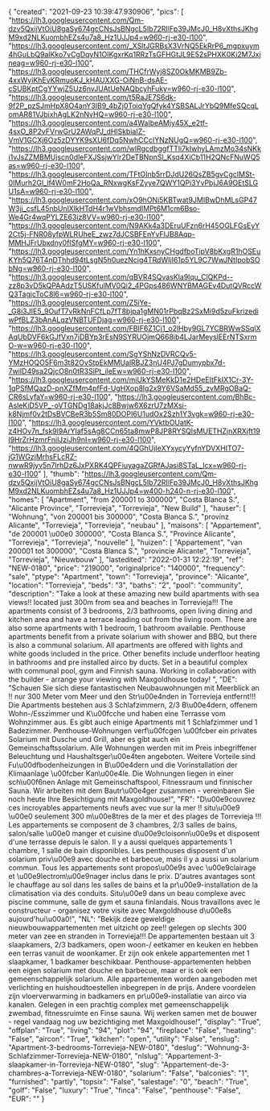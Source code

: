 {
"created": "2021-09-23 10:39:47.930906",
"pics": [
"https://lh3.googleusercontent.com/Qm-dzv5QxijVtOiU8gaSy674gcCNsJsBNgcL5Ib72RIlFp39JMcJ0_H8vXthsJKhgM9xd2NLKuombhEZs4u7a8_Hz1UJJp4=w960-rj-e30-l100",
"https://lh3.googleusercontent.com/_XSltJGRBsX3VrNQ5EkRrP6_mgpxuym4hGuLbQ9alKko7vCgDqyN1OlKgxrKq1RRzTsGFHGtJL9E52sPHXK0Ki2M7Jxjneag=w960-rj-e30-l100",
"https://lh3.googleusercontent.com/THCfrWyj8SZ0OkMKMB9Zb-4xxWyiKhEvKRmuoKJ_kHAUXXG-OiNnB-dsAE-cSUBKptCgYYwjZ5Uz6nvJUAtUeNAQbcyhFuky=w960-rj-e30-l100",
"https://lh3.googleusercontent.com/t5RaJE7S6dk-9f2P_pzSJmHpX8O4anY3IB9_4bZj0ToiqYgQfyk4YSBSALJrYbQ9MfeSQcqLomAR81VJbixhAgLK2nNvHQ=w960-rj-e30-l100",
"https://lh3.googleusercontent.com/a4WaIbeAMjy45X_e2tf-4sxO_8P2vFVrwGrU2AWqPJ_dHlSkbiaIZ-VmV1GCXj6Oz5zDYYK9sXU6fDq5NwhCCcIYNzNUgQ=w960-rj-e30-l100",
"https://lh3.googleusercontent.com/wlRgcdbggfTTli7kIwhyLAmzMo34sNKki1vJsZZMBMUjscn0dleFXJSsjwYlr2DeTBNpnSl_Ksq4XiCb11H2QNcFNuWQ5as=w960-rj-e30-l100",
"https://lh3.googleusercontent.com/TFtOInb5rrDJdU26QsZB5gvCgcIMSt-0IMurh2Gl_lf4W0mF2HoQa_RNxwgKsFZyye7QWY1QPi3YvPbjJ6A9OEtSLGU1sA=w960-rj-e30-l100",
"https://lh3.googleusercontent.com/xO9hONi5KBTwat9JMIBwDhMLsGP47W3jj_csfL45nbUnlXlkHTdH4r1wVbhsmdIMPt6M1cm6Bso-We4Gr4wqPYLZE63iz8VV=w960-rj-e30-l100",
"https://lh3.googleusercontent.com/N9AKk4a3DEruUFzn6rH45OGLFGsEyY2Ct5j-FNR08yfpWLRUheE_zwz7dJCSBFEnYvFIJB8Aqp-MMHJFrUbxdny0fISfgMY=w960-rj-e30-l100",
"https://lh3.googleusercontent.com/Yn1hKxsnyCHgdfboTipV8bKxgR1hOSEuKYh5Q76T4nDThhd94tLsgN5h0uezNcig4TRdWIjI61p5YL9C7WwJNtIpobSObNg=w960-rj-e30-l100",
"https://lh3.googleusercontent.com/qBVR4SQvasKla9lqu_ClQKPd--zz8p3vD5kQPAAdzT5USKfulMV0Qi2_4PGps486WNYBMAGEv4DutQVRccWQ3TagjcToC8l6=w960-rj-e30-l100",
"https://lh3.googleusercontent.com/Z5iYe-_G8i3JIE5_9OufT7vRkNnFCfLp7fT8bjpa1gMN01rPbqBz2SxMi9d5zuFkrizediwPfBLZ3bAnALqzVNBTUFDjag=w960-rj-e30-l100",
"https://lh3.googleusercontent.com/FBlF6Z1Cj1_o2lHby9GL7YCBRWwSSqlXAqUbDVF6kGJfVxn7jDBYp3rEsN9SYRUOjmQ668ib4LJarMeyslEErNTSxrmO-w=w960-rj-e30-l100",
"https://lh3.googleusercontent.com/SgYShNzDVRCQv5-YMzHOQO5F6m3t82OvStpEkMMUalRBJZ3nU4PJ7gDumypbx7d-7wiID49sa2QjcO8n0tR3SiPt_ileEw=w960-rj-e30-l100",
"https://lh3.googleusercontent.com/miUkYSMeKkD1e2HDeEItFkIX1Cr-3Y-1qPSfMQazD-pnXZfMm4pfFd-UgHXop8lg2x9Y6VSaMd55_zvMRgOBaQ-CR6sLyfaY=w960-rj-e30-l100",
"https://lh3.googleusercontent.com/BhBc-AsleKiD5VP_-oVTGNDg18akjJc8Bwjw6X6zrU7zMXsi-k8Njmf0v2tDsBVCBeR3b5Sm80DOPI6U1udOx2Szh1Y3vgk=w960-rj-e30-l100",
"https://lh3.googleusercontent.com/YVktbOUatK-z4HOv7n_fsk9l9ArYIaf5sAg8CCn65ta8mwP8JP8RYSQlsMUETHZjnXRXjft19l9HrZrHzmrFnilJziJh9nI=w960-rj-e30-l100",
"https://lh3.googleusercontent.com/4QGhUjIeXYxycyYyfnYDVXHITO7-jG1WGzjMrhsFLcRZ-nwwR9jyv5n7IrhDz6JxPXRK4QPFiuyagaZGRfAJasi8STaL_Icx=w960-rj-e30-l100"
],
"thumb": "https://lh3.googleusercontent.com/Qm-dzv5QxijVtOiU8gaSy674gcCNsJsBNgcL5Ib72RIlFp39JMcJ0_H8vXthsJKhgM9xd2NLKuombhEZs4u7a8_Hz1UJJp4=w400-h240-n-rj-e30-l100",
"homes": [
"Apartment",
"from 200001 to 300000",
"Costa Blanca S.",
"Alicante Province",
"Torrevieja",
"Torrevieja",
"New Build"
],
"hauser": [
"Wohnung",
"von 200001 bis 300000",
"Costa Blanca S.",
"provinz Alicante",
"Torrevieja",
"Torrevieja",
"neubau"
],
"maisons": [
"Appartement",
"de 200001 \u00e0 300000",
"Costa Blanca S.",
"Province Alicante",
"Torrevieja",
"Torrevieja",
"nouvelle"
],
"huizen": [
"Appartement",
"van 200001 tot 300000",
"Costa Blanca S.",
"provincie Alicante",
"Torrevieja",
"Torrevieja",
"Nieuwbouw"
],
"lastedited": "2022-01-31 12:22:19",
"ref": "NEW-0180",
"price": "219000",
"originalprice": "140000",
"frequency": "sale",
"ptype": "Apartment",
"town": "Torrevieja",
"province": "Alicante",
"location": "Torrevieja",
"beds": "3",
"baths": "2",
"pool": "community",
"description": "Take a look at these amazing new build apartments with sea views!! located just 300m from sea and beaches  in Torrevieja!!! The apartments consist of 3 bedrooms, 2/3 bathrooms, open living dining and kitchen area and have a terrace leading out from the living room. There are also some apartments with 1 bedroom, 1 bathroom available. Penthouse apartments benefit from a private solarium with shower and BBQ, but there is also a communal solarium. All apartments are offered with lights and white goods included in the price. Other benefits include underfloor heating in bathrooms and pre installed airco by ducts. Set in a beautiful complex with communal pool, gym and Finnish sauna. Working in collaboration with the builder - arrange your viewing with Maxgoldhouse today!  ",
"DE": "Schauen Sie sich diese fantastischen Neubauwohnungen mit Meerblick an !! nur 300 Meter vom Meer und den Str\u00e4nden in Torrevieja entfernt!!! Die Apartments bestehen aus 3 Schlafzimmern, 2/3 B\u00e4dern, offenem Wohn-/Esszimmer und K\u00fcche und haben eine Terrasse vom Wohnzimmer aus. Es gibt auch einige Apartments mit 1 Schlafzimmer und 1 Badezimmer. Penthouse-Wohnungen verf\u00fcgen \u00fcber ein privates Solarium mit Dusche und Grill, aber es gibt auch ein Gemeinschaftssolarium. Alle Wohnungen werden mit im Preis inbegriffener Beleuchtung und Haushaltsger\u00e4ten angeboten. Weitere Vorteile sind Fu\u00dfbodenheizungen in B\u00e4dern und die Vorinstallation der Klimaanlage \u00fcber Kan\u00e4le. Die Wohnungen liegen in einer sch\u00f6nen Anlage mit Gemeinschaftspool, Fitnessraum und finnischer Sauna. Wir arbeiten mit dem Bautr\u00e4ger zusammen - vereinbaren Sie noch heute Ihre Besichtigung mit Maxgoldhouse!",
"FR": "D\u00e9couvrez ces incroyables appartements neufs avec vue sur la mer !! situ\u00e9 \u00e0 seulement 300 m\u00e8tres de la mer et des plages de Torrevieja !!! Les appartements se composent de 3 chambres, 2/3 salles de bains, salon/salle \u00e0 manger et cuisine d\u00e9cloisonn\u00e9s et disposent d'une terrasse depuis le salon. Il y a aussi quelques appartements 1 chambre, 1 salle de bain disponibles. Les penthouses disposent d'un solarium priv\u00e9 avec douche et barbecue, mais il y a aussi un solarium commun. Tous les appartements sont propos\u00e9s avec \u00e9clairage et \u00e9lectrom\u00e9nager inclus dans le prix. D'autres avantages sont le chauffage au sol dans les salles de bains et la pr\u00e9-installation de la climatisation via des conduits. Situ\u00e9 dans un beau complexe avec piscine commune, salle de gym et sauna finlandais. Nous travaillons avec le constructeur - organisez votre visite avec Maxgoldhouse d\u00e8s aujourd'hui\u00a0!",
"NL": "Bekijk deze geweldige nieuwbouwappartementen met uitzicht op zee!! gelegen op slechts 300 meter van zee en stranden in Torrevieja!!! De appartementen bestaan uit 3 slaapkamers, 2/3 badkamers, open woon-/ eetkamer en keuken en hebben een terras vanuit de woonkamer. Er zijn ook enkele appartementen met 1 slaapkamer, 1 badkamer beschikbaar. Penthouse-appartementen hebben een eigen solarium met douche en barbecue, maar er is ook een gemeenschappelijk solarium. Alle appartementen worden aangeboden met verlichting en huishoudtoestellen inbegrepen in de prijs. Andere voordelen zijn vloerverwarming in badkamers en pr\u00e9-installatie van airco via kanalen. Gelegen in een prachtig complex met gemeenschappelijk zwembad, fitnessruimte en Finse sauna. Wij werken samen met de bouwer - regel vandaag nog uw bezichtiging met Maxgoldhouse!",
"display": "True",
"offplan": "True",
"living": "94",
"plot": "94",
"fireplace": "False",
"heating": "False",
"aircon": "True",
"kitchen": "open",
"utility": "False",
"enslug": "Apartment-3-bedrooms-Torrevieja-NEW-0180",
"deslug": "Wohnung-3-Schlafzimmer-Torrevieja-NEW-0180",
"nlslug": "Appartement-3-slaapkamer-in-Torrevieja-NEW-0180",
"slug": "Appartement-de-3-chambres-a-Torrevieja-NEW-0180",
"solarium": "False",
"balconies": "1",
"furnished": "partly",
"topsix": "False",
"salestage": "0",
"beach": "True",
"golf": "False",
"luxury": "True",
"finca": "False",
"penthouse": "False",
"EUR": ""
}